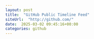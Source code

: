 ```yaml
---
layout: post
title:  "GitHub Public Timeline Feed"
siteUrl:  "http://github.com/"
date:  2025-03-02 09:45:16+00:00
categories: github
---
```

